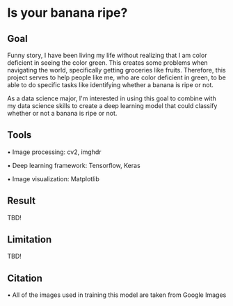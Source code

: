 # Is your banana ripe?

## Goal
Funny story, I have been living my life without realizing that I am color deficient in seeing the color green. This creates some problems when navigating the world, specifically getting groceries like fruits. Therefore, this project serves to help people like me, who are color deficient in green, to be able to do specific tasks like identifying whether a banana is ripe or not. 

As a data science major, I'm interested in using this goal to combine with my data science skills to create a deep learning model that could classify whether or not a banana is ripe or not. 

## Tools
• Image processing: cv2, imghdr
  
• Deep learning framework: Tensorflow, Keras

• Image visualization: Matplotlib
  

## Result
TBD!

## Limitation
TBD!

## Citation
• All of the images used in training this model are taken from Google Images
